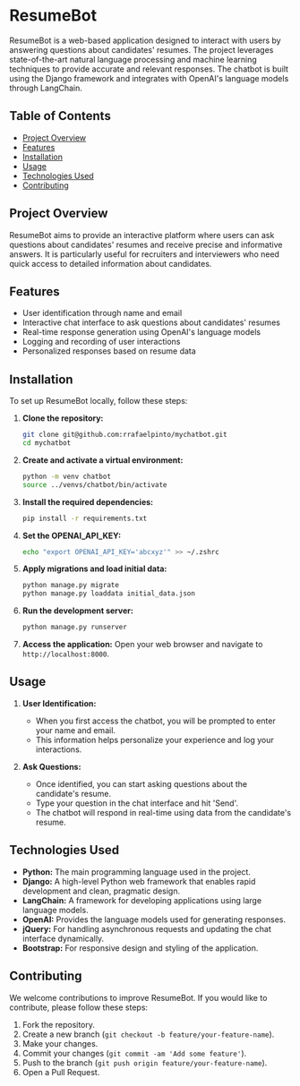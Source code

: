# ResumeBot

ResumeBot is a web-based application designed to interact with users by answering questions about candidates' resumes. The project leverages state-of-the-art natural language processing and machine learning techniques to provide accurate and relevant responses. The chatbot is built using the Django framework and integrates with OpenAI's language models through LangChain.

## Table of Contents

- [Project Overview](#project-overview)
- [Features](#features)
- [Installation](#installation)
- [Usage](#usage)
- [Technologies Used](#technologies-used)
- [Contributing](#contributing)

## Project Overview

ResumeBot aims to provide an interactive platform where users can ask questions about candidates' resumes and receive precise and informative answers. It is particularly useful for recruiters and interviewers who need quick access to detailed information about candidates.

## Features

- User identification through name and email
- Interactive chat interface to ask questions about candidates' resumes
- Real-time response generation using OpenAI's language models
- Logging and recording of user interactions
- Personalized responses based on resume data

## Installation

To set up ResumeBot locally, follow these steps:


1. **Clone the repository:**
   ```sh
   git clone git@github.com:rrafaelpinto/mychatbot.git
   cd mychatbot
   ```

2. **Create and activate a virtual environment:**
   ```sh
   python -m venv chatbot
   source ../venvs/chatbot/bin/activate
   ```

3. **Install the required dependencies:**
   ```sh
   pip install -r requirements.txt
   ```
   
4. **Set the OPENAI_API_KEY:**
    ```sh
    echo "export OPENAI_API_KEY='abcxyz'" >> ~/.zshrc
    ```

5. **Apply migrations and load initial data:**
   ```sh
   python manage.py migrate
   python manage.py loaddata initial_data.json
   ```

6. **Run the development server:**
   ```sh
   python manage.py runserver
   ```

7. **Access the application:**
   Open your web browser and navigate to `http://localhost:8000`.

## Usage

1. **User Identification:**
   - When you first access the chatbot, you will be prompted to enter your name and email.
   - This information helps personalize your experience and log your interactions.

2. **Ask Questions:**
   - Once identified, you can start asking questions about the candidate's resume.
   - Type your question in the chat interface and hit 'Send'.
   - The chatbot will respond in real-time using data from the candidate's resume.

## Technologies Used

- **Python:** The main programming language used in the project.
- **Django:** A high-level Python web framework that enables rapid development and clean, pragmatic design.
- **LangChain:** A framework for developing applications using large language models.
- **OpenAI:** Provides the language models used for generating responses.
- **jQuery:** For handling asynchronous requests and updating the chat interface dynamically.
- **Bootstrap:** For responsive design and styling of the application.

## Contributing

We welcome contributions to improve ResumeBot. If you would like to contribute, please follow these steps:

1. Fork the repository.
2. Create a new branch (`git checkout -b feature/your-feature-name`).
3. Make your changes.
4. Commit your changes (`git commit -am 'Add some feature'`).
5. Push to the branch (`git push origin feature/your-feature-name`).
6. Open a Pull Request.